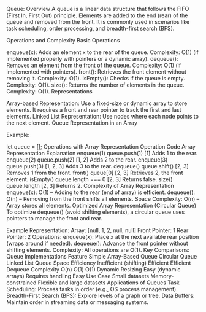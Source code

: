 Queue: Overview
A queue is a linear data structure that follows the FIFO (First In, First Out) principle. Elements are added to the end (rear) of the queue and removed from the front. It is commonly used in scenarios like task scheduling, order processing, and breadth-first search (BFS).

Operations and Complexity
Basic Operations

enqueue(x): Adds an element x to the rear of the queue.
Complexity: O(1) (if implemented properly with pointers or a dynamic array).
dequeue(): Removes an element from the front of the queue.
Complexity: O(1) (if implemented with pointers).
front(): Retrieves the front element without removing it.
Complexity: O(1).
isEmpty(): Checks if the queue is empty.
Complexity: O(1).
size(): Returns the number of elements in the queue.
Complexity: O(1).
Representations

Array-based Representation: Use a fixed-size or dynamic array to store elements. It requires a front and rear pointer to track the first and last elements.
Linked List Representation: Use nodes where each node points to the next element.
Queue Representation in an Array

Example:

let queue = [];
Operations with Array Representation
Operation Code Array Representation Explanation
enqueue(1) queue.push(1) [1] Adds 1 to the rear.
enqueue(2) queue.push(2) [1, 2] Adds 2 to the rear.
enqueue(3) queue.push(3) [1, 2, 3] Adds 3 to the rear.
dequeue() queue.shift() [2, 3] Removes 1 from the front.
front() queue[0] [2, 3] Retrieves 2, the front element.
isEmpty() queue.length === 0 [2, 3] Returns false.
size() queue.length [2, 3] Returns 2.
Complexity of Array Representation
enqueue(x): O(1) – Adding to the rear (end of array) is efficient.
dequeue(): O(n) – Removing from the front shifts all elements.
Space Complexity: O(n) – Array stores all elements.
Optimized Array Representation (Circular Queue)
To optimize dequeue() (avoid shifting elements), a circular queue uses pointers to manage the front and rear.

Example Representation:
Array: [null, 1, 2, null, null]
Front Pointer: 1
Rear Pointer: 2
Operations:
enqueue(x): Place x at the next available rear position (wraps around if needed).
dequeue(): Advance the front pointer without shifting elements.
Complexity: All operations are O(1).
Key Comparisons: Queue Implementations
Feature Simple Array-Based Queue Circular Queue Linked List Queue
Space Efficiency Inefficient (shifting) Efficient Efficient
Dequeue Complexity O(n) O(1) O(1)
Dynamic Resizing Easy (dynamic arrays) Requires handling Easy
Use Case Small datasets Memory-constrained Flexible and large datasets
Applications of Queues
Task Scheduling: Process tasks in order (e.g., OS process management).
Breadth-First Search (BFS): Explore levels of a graph or tree.
Data Buffers: Maintain order in streaming data or messaging systems.
